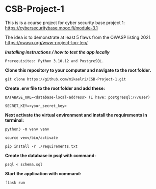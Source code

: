 # CSB-Project-1

This is is a course project for cyber security base project 1: https://cybersecuritybase.mooc.fi/module-3.1

The idea is to demonstrate at least 5 flaws from the OWASP listing 2021: https://owasp.org/www-project-top-ten/

***Installing instructions / how to test the app locally***
```
Prerequisites: Python 3.10.12 and PostgreSQL.
```
**Clone this repository to your computer and navigate to the root folder.**

```
git clone https://github.com/mikaelri/CSB-Project-1.git
```

**Create .env file to the root folder and add these:**
```
DATABASE_URL=<database-local-address> (I have: postgresql:///user)
```
```
SECRET_KEY=<your_secret_key>
```

**Next activate the virtual environment and install the requirements in terminal:**
```
python3 -m venv venv
```
```
source venv/bin/activate
```
```
pip install -r ./requirements.txt
```

**Create the database in psql with command:**
```
psql < schema.sql
```

**Start the application with command:**

```
flask run
```